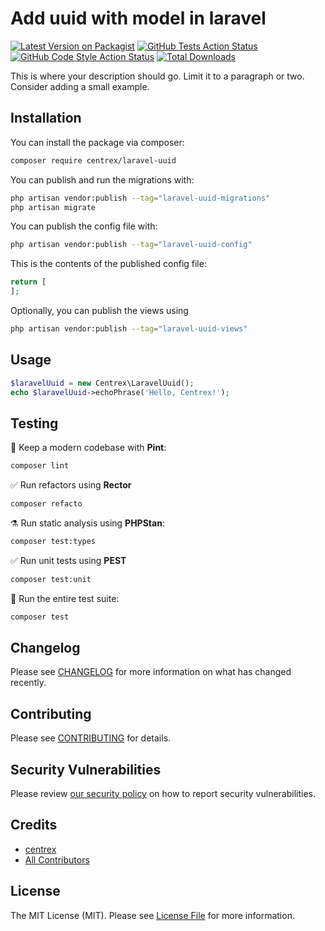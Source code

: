 # Add uuid with model in laravel

[![Latest Version on Packagist](https://img.shields.io/packagist/v/centrex/laravel-uuid.svg?style=flat-square)](https://packagist.org/packages/centrex/laravel-uuid)
[![GitHub Tests Action Status](https://img.shields.io/github/actions/workflow/status/centrex/laravel-uuid/run-tests.yml?branch=main&label=tests&style=flat-square)](https://github.com/centrex/laravel-uuid/actions?query=workflow%3Arun-tests+branch%3Amain)
[![GitHub Code Style Action Status](https://img.shields.io/github/actions/workflow/status/centrex/laravel-uuid/fix-php-code-style-issues.yml?branch=main&label=code%20style&style=flat-square)](https://github.com/centrex/laravel-uuid/actions?query=workflow%3A"Fix+PHP+code+style+issues"+branch%3Amain)
[![Total Downloads](https://img.shields.io/packagist/dt/centrex/laravel-uuid?style=flat-square)](https://packagist.org/packages/centrex/laravel-uuid)

This is where your description should go. Limit it to a paragraph or two. Consider adding a small example.

## Installation

You can install the package via composer:

```bash
composer require centrex/laravel-uuid
```

You can publish and run the migrations with:

```bash
php artisan vendor:publish --tag="laravel-uuid-migrations"
php artisan migrate
```

You can publish the config file with:

```bash
php artisan vendor:publish --tag="laravel-uuid-config"
```

This is the contents of the published config file:

```php
return [
];
```

Optionally, you can publish the views using

```bash
php artisan vendor:publish --tag="laravel-uuid-views"
```

## Usage

```php
$laravelUuid = new Centrex\LaravelUuid();
echo $laravelUuid->echoPhrase('Hello, Centrex!');
```

## Testing

🧹 Keep a modern codebase with **Pint**:
```bash
composer lint
```

✅ Run refactors using **Rector**
```bash
composer refacto
```

⚗️ Run static analysis using **PHPStan**:
```bash
composer test:types
```

✅ Run unit tests using **PEST**
```bash
composer test:unit
```

🚀 Run the entire test suite:
```bash
composer test
```

## Changelog

Please see [CHANGELOG](CHANGELOG.md) for more information on what has changed recently.

## Contributing

Please see [CONTRIBUTING](CONTRIBUTING.md) for details.

## Security Vulnerabilities

Please review [our security policy](../../security/policy) on how to report security vulnerabilities.

## Credits

- [centrex](https://github.com/centrex)
- [All Contributors](../../contributors)

## License

The MIT License (MIT). Please see [License File](LICENSE.md) for more information.
